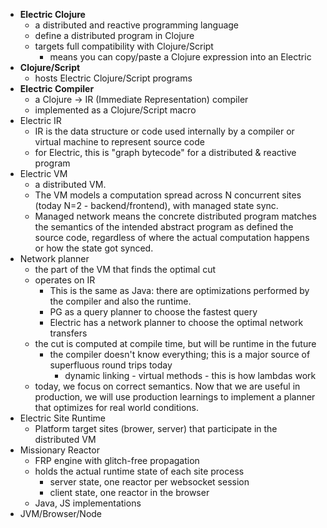 - **Electric Clojure**
	- a distributed and reactive programming language
	- define a distributed program in Clojure
	- targets full compatibility with Clojure/Script
		- means you can copy/paste a Clojure expression into an Electric
- **Clojure/Script**
	- hosts Electric Clojure/Script programs
- **Electric Compiler**
	- a Clojure -> IR (Immediate Representation) compiler
	- implemented as a Clojure/Script macro
- Electric IR
	- IR is the data structure or code used internally by a compiler or virtual machine to represent source code
	- for Electric, this is "graph bytecode" for a distributed & reactive program
- Electric VM
	- a distributed VM.
	- The VM models a computation spread across N concurrent sites (today N=2 - backend/frontend), with managed state sync.
	- Managed network means the concrete distributed program matches the semantics of the intended abstract program as defined the source code, regardless of where the actual computation happens or how the state got synced.
- Network planner
	- the part of the VM that finds the optimal cut
	- operates on IR
		- This is the same as Java: there are optimizations performed by the compiler and also the runtime.
		- PG as a query planner to choose the fastest query
		- Electric has a network planner to choose the optimal network transfers
	- the cut is computed at compile time, but will be runtime in the future
		- the compiler doesn't know everything; this is a major source of superfluous round trips today
			- dynamic linking - virtual methods - this is how lambdas work
	- today, we focus on correct semantics. Now that we are useful in production, we will use production learnings to implement a planner that optimizes for real world conditions.
- Electric Site Runtime
	- Platform target sites (brower, server) that participate in the distributed VM
- Missionary Reactor
	- FRP engine with glitch-free propagation
	- holds the actual runtime state of each site process
		- server state, one reactor per websocket session
		- client state, one reactor in the browser
	- Java, JS implementations
- JVM/Browser/Node
